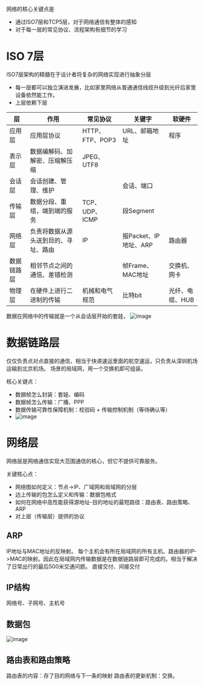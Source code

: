 
网络的核心关键点是

- 通过ISO7层和TCP5层，对于网络通信有整体的感知
- 对于每一层的常见协议、流程架构有细节的学习

# ISO 7层
ISO7层架构的精髓在于设计者将复杂的网络实现进行抽象分层
- 每一层都可以独立演进发展，比如家里网络从普通通信线缆升级到光纤后家里设备依然能工作。
- 上层依赖下层

| 层 | 作用 | 常见协议 | 关键字 | 软硬件 | 
| - | - | - | - | - |
| 应用层 | 应用层协议 | HTTP、FTP、POP3 | URL、邮箱地址 | 程序 |
| 表示层 | 数据编解码、加解密、压缩解压缩| JPEG、UTF8 | | |
| 会话层 | 会话创建、管理、维护 | | 会话、端口 | |
| 传输层 | 数据分段、重组，端到端的服务 | TCP、UDP、ICMP | 段Segment |  | 
| 网络层 | 负责将数据从源头送到目的、寻址、路由 | IP | 报Packet、IP地址、ARP | 路由器 |
| 数据链路层 | 相邻节点之间的通信、差错检测  | | 帧Frame、MAC地址 | 交换机、网卡 |
| 物理层 | 在硬件上进行二进制的传输 | 机械和电气规范 | 比特bit | 光纤、电缆、HUB |

数据在网络中的传输就是一个从会话层开始的套娃，
![image](https://user-images.githubusercontent.com/3771835/200164600-9b89fba1-8ead-4226-b9d2-f7bcca3e5262.png)

# 数据链路层

仅仅负责点对点直接的通信，相当于快递速运里面的航空速运，只负责从深圳机场运输到北京机场。
场景的局域网，用一个交换机即可组装。

核心关键点：
- 数据帧怎么封装：套娃、编码
- 数据帧怎么传输：广播、PPP
- 数据传输可靠性保障机制：校验码 + 传输控制机制（等待确认等）
- ![image](https://user-images.githubusercontent.com/3771835/200169696-0ca858df-8469-418b-95fa-74106c1e70fb.png)


# 网络层

网络层是网络通信实现大范围通信的核心，但它不提供可靠服务。

关键核心点：
- 网络图如何定义：节点->IP、广域网和局域网的分层
- 边上传输的包怎么定义和传输：数据包格式
- 如何在网络中高性能获得源地址-目的地址的最短路径：路由表、路由策略、ARP
- 对上层（传输层）提供的协议

## ARP

IP地址与MAC地址的反映射。
每个主机会有所在局域网的所有主机、路由器的IP->MAC的映射。因此在局域网内传输数据是在数据链路层即可完成的。相当于解决了日常出行的最后500米交通问题。
直接交付、间接交付

## IP结构

网络号、子网号、主机号

## 数据包

![image](https://user-images.githubusercontent.com/3771835/200178653-71318be3-02a8-4f4e-b2de-50223f992ad1.png)

## 路由表和路由策略

路由表的内容：存了目的网络与下一条的映射
路由表的更新机制：交换。



